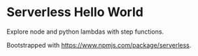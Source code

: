 # Serverless Hello World

Explore node and python lambdas with step functions.

Bootstrapped with https://www.npmjs.com/package/serverless. 
